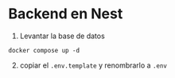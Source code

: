 # Backend en Nest

1. Levantar la base de datos

```
docker compose up -d
```

2. copiar el ```.env.template``` y renombrarlo a ```.env```